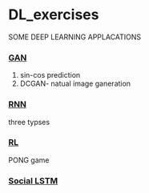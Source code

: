 # DL_exercises

SOME DEEP LEARNING APPLACATIONS

### [GAN](https://github.com/lyuwenyu/DL_exercises/tree/master/gan-generative%20adversarial%20network) 
1. sin-cos prediction 
2. DCGAN- natual image ganeration 

### [RNN](https://github.com/lyuwenyu/DL_exercises/tree/master/pong-reinforcement%20learning) 
three typses 

### [RL](https://github.com/lyuwenyu/DL_exercises/tree/master/rnn) 
PONG game

### [Social LSTM](https://github.com/lyuwenyu/DL_exercises/tree/master/social-lstm)

